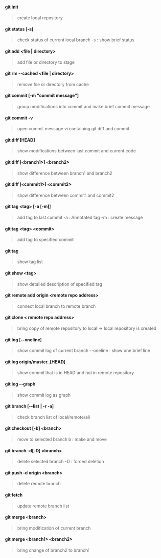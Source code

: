 #### git init
> create local repository
#### git status [-s]
> check status of current local branch
> -s : show brief status
#### git add \<file | directory\>
> add file or directory to stage
#### git rm --cached \<file | directory\>
> remove file or directory from cache
#### git commit [-m "commit message"]
> group modifications into commit and make brief commit message
#### git commit -v
> open commit message vi containing git diff and commit
#### git diff [HEAD]
> show modifications between last commit and current code
#### git diff [\<branch1\>] \<branch2\>
> show difference between branch1 and branch2
#### git diff [\<commit1\>] \<commit2\>
> show difference between commit1 and commit2
#### git tag \<tag\> [-a [-m]]
> add tag to last commit
> -a : Annotated tag
> -m : create message
#### git tag \<tag\> \<commit\>
> add tag to specified commit
#### git tag
> show tag list
#### git show \<tag\>
> show detailed description of specified tag
#### git remote add origin \<remote repo address\>
> connect local branch to remote branch
#### git clone \< remote repo address\>
> bring copy of remote repository to local -> local repository is created
#### git log [--oneline]
> show commit log of current branch
> --oneline : show one brief line
#### git log origin/master..[HEAD]
> show commit that is in HEAD and not in remote repository
#### git log --graph
> show commit log as graph
#### git branch [--list | -r -a]
> check branch list of local/remote/all
#### git checkout [-b] \<branch\>
> move to selected branch
> b : make and move
#### git branch -d[-D] \<branch\>
> delete selected branch
> -D : forced deletion
#### git push -d origin \<branch\>
> delete remote branch
#### git fetch
> update remote branch list
#### git merge \<branch\>
> bring modification of current branch
#### git merge \<branch1\> \<branch2\>
> bring change of branch2 to branch1 
